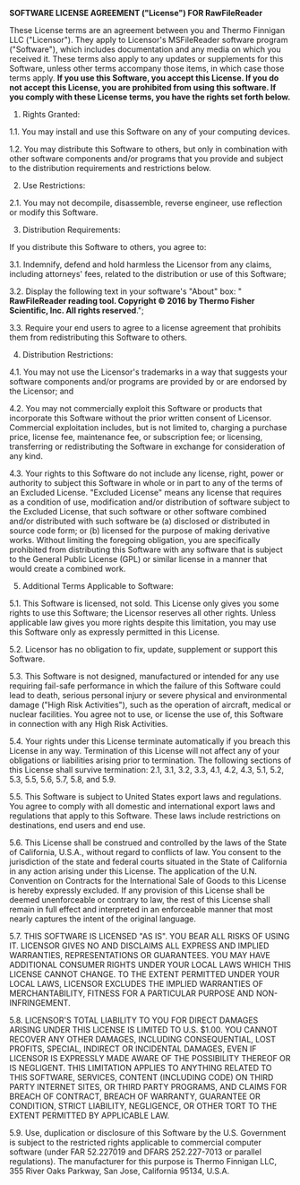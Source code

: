 **SOFTWARE LICENSE AGREEMENT (&quot;License&quot;) FOR RawFileReader**

These License terms are an agreement between you and Thermo Finnigan LLC (&quot;Licensor&quot;). They apply to Licensor&#39;s MSFileReader software program (&quot;Software&quot;), which includes documentation and any media on which you received it. These terms also apply to any updates or supplements for this Software, unless other terms accompany those items, in which case those terms apply. **If you use this Software, you accept this License. If you do not accept this License, you are prohibited from using this software.  If you comply with these License terms, you have the rights set forth below.**

1. Rights Granted:

1.1. You may install and use this Software on any of your computing devices.

1.2. You may distribute this Software to others, but only in combination with other software components and/or programs that you provide and subject to the distribution requirements and restrictions below.

2.  Use Restrictions:

2.1. You may not decompile, disassemble, reverse engineer, use reflection or modify this Software.

3. Distribution Requirements:

If you distribute this Software to others, you agree to:

3.1. Indemnify, defend and hold harmless the Licensor from any claims, including attorneys&#39; fees, related to the distribution or use of this Software;

3.2. Display the following text in your software&#39;s &quot;About&quot; box: &quot; **RawFileReader reading tool. Copyright © 2016 by Thermo Fisher Scientific, Inc. All rights reserved**.&quot;;

3.3. Require your end users to agree to a license agreement that prohibits them from redistributing this Software to others.

4.  Distribution Restrictions:

4.1. You may not use the Licensor&#39;s trademarks in a way that suggests your software components and/or programs are provided by or are endorsed by the Licensor; and

4.2. You may not commercially exploit this Software or products that incorporate this Software without the prior written consent of Licensor. Commercial exploitation includes, but is not limited to, charging a purchase price, license fee, maintenance fee, or subscription fee; or licensing, transferring or redistributing the Software in exchange for consideration of any kind.

4.3. Your rights to this Software do not include any license, right, power or authority to subject this Software in whole or in part to any of the terms of an Excluded License. &quot;Excluded License&quot; means any license that requires as a condition of use, modification and/or distribution of software subject to the Excluded License, that such software or other software combined and/or distributed with such software be (a) disclosed or distributed in source code form; or (b) licensed for the purpose of making derivative works.  Without limiting the foregoing obligation, you are specifically prohibited from distributing this Software with any software that is subject to the General Public License (GPL) or similar license in a manner that would create a combined work.

5.  Additional Terms Applicable to Software:

5.1. This Software is licensed, not sold. This License only gives you some rights to use this Software; the Licensor reserves all other rights. Unless applicable law gives you more rights despite this limitation, you may use this Software only as expressly permitted in this License.

5.2. Licensor has no obligation to fix, update, supplement or support this Software.

5.3. This Software is not designed, manufactured or intended for any use requiring fail-safe performance in which the failure of this Software could lead to death, serious personal injury or severe physical and environmental damage (&quot;High Risk Activities&quot;), such as the operation of aircraft, medical or nuclear facilities. You agree not to use, or license the use of, this Software in connection with any High Risk Activities.

5.4. Your rights under this License terminate automatically if you breach this License in any way. Termination of this License will not affect any of your obligations or liabilities arising prior to termination. The following sections of this License shall survive termination: 2.1, 3.1, 3.2, 3.3, 4.1, 4.2, 4.3, 5.1, 5.2, 5.3, 5.5, 5.6, 5.7, 5.8, and 5.9.

5.5. This Software is subject to United States export laws and regulations. You agree to comply with all domestic and international export laws and regulations that apply to this Software. These laws include restrictions on destinations, end users and end use.

5.6. This License shall be construed and controlled by the laws of the State of California, U.S.A., without regard to conflicts of law. You consent to the jurisdiction of the state and federal courts situated in the State of California in any action arising under this License. The application of the U.N. Convention on Contracts for the International Sale of Goods to this License is hereby expressly excluded. If any provision of this License shall be deemed unenforceable or contrary to law, the rest of this License shall remain in full effect and interpreted in an enforceable manner that most nearly captures the intent of the original language.

5.7. THIS SOFTWARE IS LICENSED &quot;AS IS&quot;. YOU BEAR ALL RISKS OF USING IT. LICENSOR GIVES NO AND DISCLAIMS ALL EXPRESS AND IMPLIED WARRANTIES, REPRESENTATIONS OR GUARANTEES.  YOU MAY HAVE ADDITIONAL CONSUMER RIGHTS UNDER YOUR LOCAL LAWS WHICH THIS LICENSE CANNOT CHANGE. TO THE EXTENT PERMITTED UNDER YOUR LOCAL LAWS, LICENSOR EXCLUDES THE IMPLIED WARRANTIES OF MERCHANTABILITY, FITNESS FOR A PARTICULAR PURPOSE AND NON-INFRINGEMENT.

5.8. LICENSOR&#39;S TOTAL LIABILITY TO YOU FOR DIRECT DAMAGES ARISING UNDER THIS LICENSE IS LIMITED TO U.S. $1.00. YOU CANNOT RECOVER ANY OTHER DAMAGES, INCLUDING CONSEQUENTIAL, LOST PROFITS, SPECIAL, INDIRECT OR INCIDENTAL DAMAGES, EVEN IF LICENSOR IS EXPRESSLY MADE AWARE OF THE POSSIBILITY THEREOF OR IS NEGLIGENT. THIS LIMITATION APPLIES TO ANYTHING RELATED TO THIS SOFTWARE, SERVICES, CONTENT (INCLUDING CODE) ON THIRD PARTY INTERNET SITES, OR THIRD PARTY PROGRAMS, AND CLAIMS FOR BREACH OF CONTRACT, BREACH OF WARRANTY, GUARANTEE  OR CONDITION, STRICT LIABILITY, NEGLIGENCE, OR OTHER TORT TO THE EXTENT PERMITTED BY APPLICABLE LAW.

5.9. Use, duplication or disclosure of this Software by the U.S. Government is subject to the restricted rights applicable to commercial computer software (under FAR 52.227019 and DFARS 252.227-7013 or parallel regulations). The manufacturer for this purpose is Thermo Finnigan LLC, 355 River Oaks Parkway, San Jose, California 95134, U.S.A.
